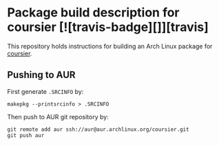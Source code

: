 # Package build description for coursier [![travis-badge][]][travis]

[ci]:         https://circleci.com/gh/2m/coursier-pkgbuild 
[ci-badge]:   https://circleci.com/gh/2m/coursier-pkgbuild.svg?style=shield

This repository holds instructions for building an Arch Linux package for [coursier](http://get-coursier.io/).

## Pushing to AUR

First generate `.SRCINFO` by:

```
makepkg --printsrcinfo > .SRCINFO
```

Then push to AUR git repository by:

```
git remote add aur ssh://aur@aur.archlinux.org/coursier.git
git push aur
```
